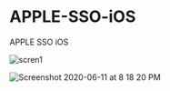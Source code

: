 # APPLE-SSO-iOS
APPLE SSO iOS

![scren1](https://user-images.githubusercontent.com/30049169/84749712-f2873c80-afd7-11ea-9fde-9d34d1d3a7df.png)


![Screenshot 2020-06-11 at 8 18 20 PM](https://user-images.githubusercontent.com/30049169/84749706-f024e280-afd7-11ea-8450-de121baa7a4a.png)

